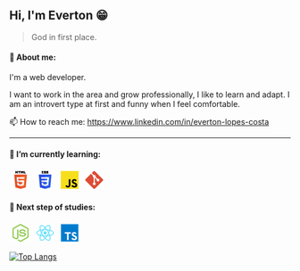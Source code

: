 ## Hi, I'm Everton :grin:
> God in first place.

#### :raising_hand: About me:
<p>I'm a web developer.</p>
<p>
  I want to work in the area and grow professionally, I like to learn and adapt. I am an introvert type at first and funny when I feel comfortable.
</p>

:mailbox: How to reach me: https://www.linkedin.com/in/everton-lopes-costa

<hr></hr>

#### :green_book: I’m currently learning:
<p>
  <img src="./img/html.png" alt="HTML" style="vertical-align:top; margin:4px">
  <img src="./img/css.png" alt="CSS" style="vertical-align:top; margin:4px">
  <img src="./img/javascript.png" alt="Javascript" style="vertical-align:top; margin:4px">
  <img src="./img/git.png" alt="Git" style="vertical-align:top; margin:4px">
</p>

#### :blue_book: Next step of studies:
<p>
  <img src="./img/nodejs.png" alt="nodejs.png" style="vertical-align:top; margin:4px">
  <img src="./img/react.png" alt="React" style="vertical-align:top; margin:4px">
  <img src="./img/typescript.png" alt="Typescript" style="vertical-align:top; margin:4px">
</p>

[![Top Langs](https://github-readme-stats.vercel.app/api/top-langs/?username=evertonlopesc&layout=compact&theme=tokyonight)](https://github.com/anuraghazra/github-readme-stats)
